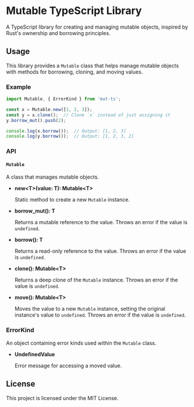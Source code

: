 # Mutable TypeScript Library

A TypeScript library for creating and managing mutable objects, inspired by Rust's ownership and borrowing principles.

## Usage

This library provides a `Mutable` class that helps manage mutable objects with methods for borrowing, cloning, and moving values.

### Example

```typescript
import Mutable, { ErrorKind } from 'mut-ts';

const x = Mutable.new([1, 2, 3]);
const y = x.clone();  // Clone `x` instead of just assigning it
y.borrow_mut().push(2);

console.log(x.borrow());  // Output: [1, 2, 3]
console.log(y.borrow());  // Output: [1, 2, 3, 2]
```

### API

#### `Mutable`

A class that manages mutable objects.

- **new\<T\>(value: T): Mutable\<T\>**

  Static method to create a new `Mutable` instance.

- **borrow_mut(): T**

  Returns a mutable reference to the value. Throws an error if the value is `undefined`.

- **borrow(): T**

  Returns a read-only reference to the value. Throws an error if the value is `undefined`.

- **clone(): Mutable\<T\>**

  Returns a deep clone of the `Mutable` instance. Throws an error if the value is `undefined`.

- **move(): Mutable\<T\>**

  Moves the value to a new `Mutable` instance, setting the original instance's value to `undefined`. Throws an error if the value is `undefined`.

### ErrorKind

An object containing error kinds used within the `Mutable` class.

- **UndefinedValue**

  Error message for accessing a moved value.
  

## License

This project is licensed under the MIT License.
